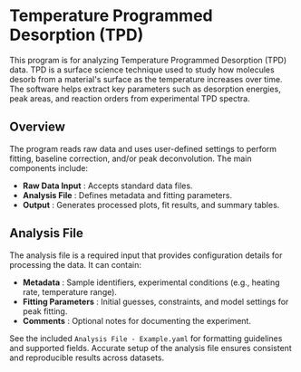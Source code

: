 # Temperature Programmed Desorption (TPD)

This program is for analyzing Temperature Programmed Desorption (TPD) data. TPD is a surface science technique used to study how molecules desorb from a material's surface as the temperature increases over time. The software helps extract key parameters such as desorption energies, peak areas, and reaction orders from experimental TPD spectra.

## Overview

The program reads raw data and uses user-defined settings to perform fitting, baseline correction, and/or peak deconvolution. The main components include:

* **Raw Data Input** : Accepts standard data files.
* **Analysis File** : Defines metadata and fitting parameters.
* **Output** : Generates processed plots, fit results, and summary tables.

## Analysis File

The analysis file is a required input that provides configuration details for processing the data. It can contain:

* **Metadata** : Sample identifiers, experimental conditions (e.g., heating rate, temperature range).
* **Fitting Parameters** : Initial guesses, constraints, and model settings for peak fitting.
* **Comments** : Optional notes for documenting the experiment.

See the included `Analysis File - Example.yaml` for formatting guidelines and supported fields. Accurate setup of the analysis file ensures consistent and reproducible results across datasets.
